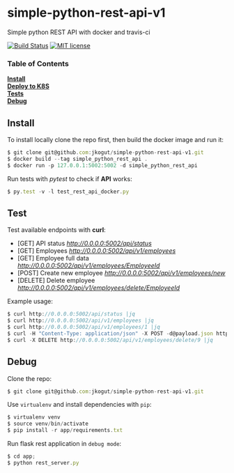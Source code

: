 # simple-python-rest-api-v1
Simple python REST API with docker and travis-ci 


[![Build Status](https://travis-ci.org/jkogut/simple-python-rest-api-v1.svg?branch=master)](https://travis-ci.org/jkogut/simple-python-rest-api-v1)
[![MIT license](http://img.shields.io/badge/license-MIT-brightgreen.svg)](http://opensource.org/licenses/MIT)


### Table of Contents
**[Install](#install)**<br>
**[Deploy to K8S](#deployment/DEPLOYMENT)**<br>
**[Tests](#test)**<br>
**[Debug](#debug)**<br>


Install
-------

To install locally clone the repo first, then build the docker image and run it:

```js
$ git clone git@github.com:jkogut/simple-python-rest-api-v1.git
$ docker build --tag simple_python_rest_api .
$ docker run -p 127.0.0.1:5002:5002 -d simple_python_rest_api
```

Run tests with *pytest* to check if **API** works:

```js
$ py.test -v -l test_rest_api_docker.py
```


Test
----

Test available endpoints with **curl**:

 * [GET] API status *http://0.0.0.0:5002/api/status*
 * [GET] Employees  *http://0.0.0.0:5002/api/v1/employees*
 * [GET] Employee full data   *http://0.0.0.0:5002/api/v1/employees/EmployeeId*
 * [POST] Create new employee *http://0.0.0.0:5002/api/v1/employees/new*
 * [DELETE] Delete employee *http://0.0.0.0:5002/api/v1/employees/delete/EmployeeId*
 
Example usage: 
```js
$ curl http://0.0.0.0:5002/api/status |jq
$ curl http://0.0.0.0:5002/api/v1/employees |jq
$ curl http://0.0.0.0:5002/api/v1/employees/1 |jq
$ curl -H "Content-Type: application/json" -X POST -d@payload.json http://0.0.0.0:5002/api/v1/employees/new |jq
$ curl -X DELETE http://0.0.0.0:5002/api/v1/employees/delete/9 |jq
```

Debug
-----

Clone the repo:

```js
$ git clone git@github.com:jkogut/simple-python-rest-api-v1.git
```

Use `virtualenv` and install dependencies with `pip`:
```js
$ virtualenv venv
$ source venv/bin/activate
$ pip install -r app/requirements.txt
```

Run flask rest application in `debug mode`:
```js
$ cd app;
$ python rest_server.py
```
